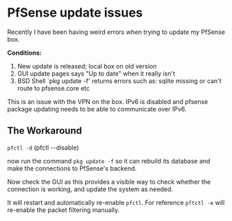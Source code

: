 # PfSense update issues

Recently I have been having weird errors when trying to update my PfSense box.

**Conditions:**

1. New update is released; local box on old version
2. GUI update pages says "Up to date" when it really isn't
3. BSD Shell `pkg update -f' returns errors such as: sqlite missing or can't route to pfsense.core etc

This is an issue with the VPN on the box. IPv6 is disabled and pfsense package updating needs to be
able to communicate over IPv6. 

## The Workaround

`pfctl -d` (pfctl --disable)

now run the command `pkg update -f` so it can rebuild its database and make the connections
to PfSense's backend.

Now check the GUI as this provides a visible way to check whether the connection is working, and
update the system as needed.

It will restart and automatically re-enable `pfctl`. For reference `pftctl -e` will re-enable the
packet filtering manually.
